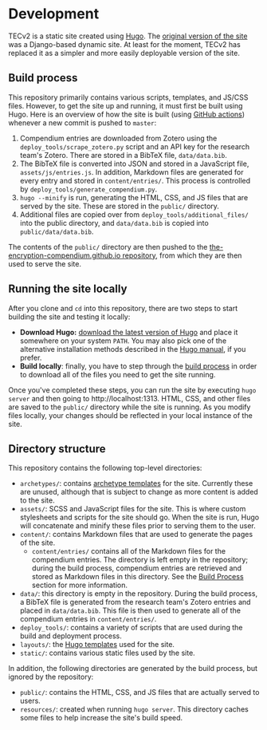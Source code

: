 # Development

TECv2 is a static site created using [Hugo](https://gohugo.io). The [original version of the site](https://github.com/The-Encryption-Compendium/the-encryption-compendium) was a Django-based dynamic site. At least for the moment, TECv2 has replaced it as a simpler and more easily deployable version of the site.

## Build process

This repository primarily contains various scripts, templates, and JS/CSS files. However, to get the site up and running, it must first be built using Hugo. Here is an overview of how the site is built (using [GitHub actions](.github/workflows/ghpages.yml)) whenever a new commit is pushed to `master`:

1. Compendium entries are downloaded from Zotero using the `deploy_tools/scrape_zotero.py` script and an API key for the research team's Zotero. There are stored in a BibTeX file, `data/data.bib`.
2. The BibTeX file is converted into JSON and stored in a JavaScript file, `assets/js/entries.js`. In addition, Markdown files are generated for every entry and stored in `content/entries/`. This process is controlled by `deploy_tools/generate_compendium.py`.
3. `hugo --minify` is run, generating the HTML, CSS, and JS files that are served by the site. These are stored in the `public/` directory.
4. Additional files are copied over from `deploy_tools/additional_files/` into the public directory, and `data/data.bib` is copied into `public/data/data.bib`.

The contents of the `public/` directory are then pushed to the [the-encryption-compendium.github.io repository](https://github.com/The-Encryption-Compendium/the-encryption-compendium.github.io), from which they are then used to serve the site.

## Running the site locally

After you clone and `cd` into this repository, there are two steps to start building the site and testing it locally:

- **Download Hugo:** [download the latest version of Hugo](https://github.com/gohugoio/hugo/releases) and place it somewhere on your system `PATH`. You may also pick one of the alternative installation methods described in the [Hugo manual](https://gohugo.io/getting-started/installing/), if you prefer.
- **Build locally**: finally, you have to step through the [build process](#build-process) in order to download all of the files you need to get the site running.

Once you've completed these steps, you can run the site by executing `hugo server` and then going to http://localhost:1313. HTML, CSS, and other files are saved to the `public/` directory while the site is running. As you modify files locally, your changes should be reflected in your local instance of the site.

## Directory structure

This repository contains the following top-level directories:

- `archetypes/`: contains [archetype templates](https://gohugo.io/content-management/archetypes/) for the site. Currently these are unused, although that is subject to change as more content is added to the site.
- `assets/`: SCSS and JavaScript files for the site. This is where custom stylesheets and scripts for the site should go. When the site is run, Hugo will concatenate and minify these files prior to serving them to the user.
- `content/`: contains Markdown files that are used to generate the pages of the site.
  - `content/entries/` contains all of the Markdown files for the compendium entries. The directory is left empty in the repository; during the build process, compendium entries are retrieved and stored as Markdown files in this directory. See the [Build Process](#build-process) section for more information.
- `data/`: this directory is empty in the repository. During the build process, a BibTeX file is generated from the research team's Zotero entries and placed in `data/data.bib`. This file is then used to generate all of the compendium entries in `content/entries/`.
- `deploy_tools/`: contains a variety of scripts that are used during the build and deployment process.
- `layouts/`: the [Hugo templates](https://gohugo.io/templates/) used for the site.
- `static/`: contains various static files used by the site.

In addition, the following directories are generated by the build process, but ignored by the repository:

- `public/`: contains the HTML, CSS, and JS files that are actually served to users.
- `resources/`: created when running `hugo server`. This directory caches some files to help increase the site's build speed.

